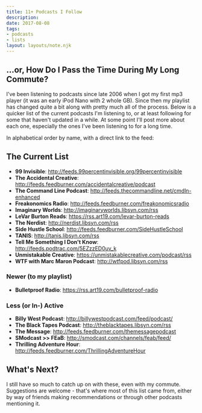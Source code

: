 ```yaml
---
title: 11+ Podcasts I Follow
description:
date: 2017-08-08
tags:
- podcasts
- lists
layout: layouts/note.njk
---
```


## ...or, How Do I Pass the Time During My Long Commute?

I've been listening to podcasts since late 2006 when I got my first mp3 player (it was an early iPod Nano with 2 whole GB). Since then my playlist has changed quite a bit along with pretty much all of the process. Below is a quicker list of the current podcasts I'm listening to, or at least following for some that haven't updated in a while. At some point I'll post more about each one, especially the ones I've been listening to for a long time.

In alphabetical order by name, with a direct link to the feed:

## The Current List

- **99 Invisible**: http://feeds.99percentinvisible.org/99percentinvisible
- **The Accidental Creative**: http://feeds.feedburner.com/accidentalcreative/podcast
- **The Command Line Podcast**: http://feeds.thecommandline.net/cmdln-enhanced
- **Freakonomics Radio**: http://feeds.feedburner.com/freakonomicsradio
- **Imaginary Worlds**: http://imaginaryworlds.libsyn.com/rss
- **LeVar Burton Reads**: https://rss.art19.com/levar-burton-reads
- **The Nerdist**: http://nerdist.libsyn.com/rss
- **Side Hustle School**: http://feeds.feedburner.com/SideHustleSchool
- **TANIS**: http://tanis.libsyn.com/rss
- **Tell Me Something I Don't Know**: http://feeds.podtrac.com/5EZzzED0uv_k
- **Unmistakable Creative**: https://unmistakablecreative.com/podcast/rss
- **WTF with Marc Maron Podcast**: http://wtfpod.libsyn.com/rss

### Newer (to my playlist)
- **Bulletproof Radio**: https://rss.art19.com/bulletproof-radio

### Less (or In-) Active
- **Billy West Podcast**: http://billywestpodcast.com/feed/podcast/
- **The Black Tapes Podcast**: http://theblacktapes.libsyn.com/rss
- **The Message**: http://feeds.feedburner.com/themessagepodcast
- **SModcast >> FEaB**: http://smodcast.com/channels/feab/feed/
- **Thrilling Adventure Hour**: http://feeds.feedburner.com/ThrillingAdventureHour

## What's Next?

I still have so much to catch up on with these, even with my commute. Suggestions are welcome - that's where most of this list came from, either by way of friends making recommendations or through other podcasts mentioning it.
